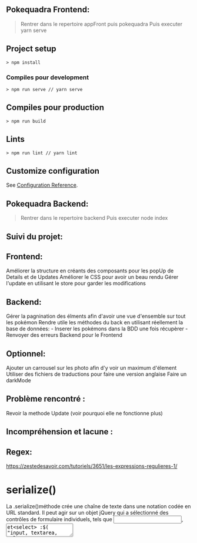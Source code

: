 ## Pokequadra Frontend:
> Rentrer dans le repertoire appFront puis pokequadra
> Puis executer yarn serve
## Project setup
```
> npm install
```

### Compiles pour development
```
> npm run serve // yarn serve
```

## Compiles pour production
```
> npm run build
```

## Lints
```
> npm run lint // yarn lint
```

## Customize configuration
See [Configuration Reference](https://cli.vuejs.org/config/).

## Pokequadra Backend:
> Rentrer dans le repertoire backend
> Puis executer node index
 
## Suivi du projet:

## Frontend:
Améliorer la structure en créants des composants pour les popUp de Details et de Updates
Améliorer le CSS pour avoir un beau rendu
Gérer l'update en utilisant le store pour garder les modifications

## Backend:
Gérer la pagnination des élments afin d'avoir une vue d'ensemble sur tout les pokémon
Rendre utile les méthodes du back en utilisant réellement la base de données:
    - Inserer les pokémons dans la BDD une fois récupèrer
    - Renvoyer des erreurs Backend pour le Frontend

## Optionnel:
Ajouter un carrousel sur les photo afin d'y voir un maximum d'élement
Utiliser des fichiers de traductions pour faire une version anglaise
Faire un darkMode 

## Problème rencontré :
Revoir la methode Update (voir pourquoi elle ne fonctionne plus)

## Incompréhension et lacune :

## Regex:

https://zestedesavoir.com/tutoriels/3651/les-expressions-regulieres-1/


# serialize() 
La .serialize()méthode crée une chaîne de texte dans une notation codée en URL standard. Il peut agir sur un objet jQuery qui a sélectionné des contrôles de formulaire individuels, tels que <input>, <textarea>et<select> :$( "input, textarea, select" ).serialize();

Ici j'utilise un formulaire donc avec des input pour mettre à jour les données
